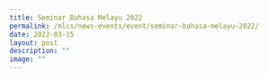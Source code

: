 ```yaml
---
title: Seminar Bahasa Melayu 2022
permalink: /mlcs/news-events/event/seminar-bahasa-melayu-2022/
date: 2022-03-15
layout: post
description: ""
image: ""
---
```

